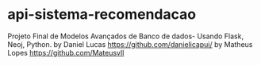 # api-sistema-recomendacao
Projeto Final de Modelos Avançados de Banco de dados- Usando Flask, Neoj, Python.
by Daniel Lucas https://github.com/danielicapui/
by Matheus Lopes https://github.com/Mateusvll
